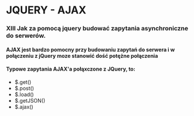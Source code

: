 # JQUERY - AJAX

### XIII Jak za pomocą jquery budować zapytania asynchroniczne do serwerów.

#### AJAX jest bardzo pomocny przy budowaniu zapytań do serwera i w połączeniu z jQuery moze stanowić dość potężne połączenia

#### Typowe zapytania AJAX'a połąxczone z JQuery, to:

- \$.get()
- \$.post()
- \$.load()
- \$.getJSON()
- \$.ajax()
